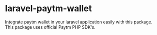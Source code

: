 # laravel-paytm-wallet
Integrate paytm wallet in your laravel application easily with this package. This package uses official Paytm PHP SDK's.
